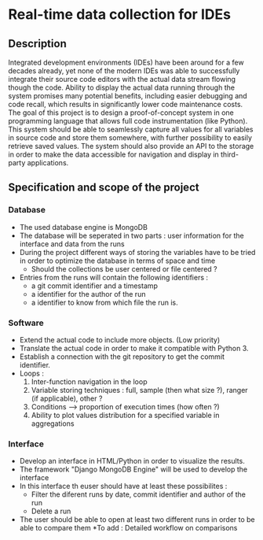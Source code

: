 # Real-time data collection for IDEs
## Description
Integrated development environments (IDEs) have been around for a few decades already, yet none of the modern IDEs was 
able to successfully integrate their source code editors with the actual data stream flowing though the code. Ability to 
display the actual data running through the system promises many potential benefits, including easier debugging and code 
recall, which results in significantly lower code maintenance costs.
The goal of this project is to design a proof-of-concept system in one programming language that allows full code 
instrumentation (like Python). This system should be able to seamlessly capture all values for all variables in source 
code and store them somewhere, with further possibility to easily retrieve saved values. The system should also provide 
an API to the storage in order to make the data accessible for navigation and display in third-party applications.

## Specification and scope of the project

### Database
* The used database engine is MongoDB
* The database will be seperated in two parts : user information for the interface and data from the runs
* During the project different ways of storing the variables have to be tried in order to optimize the database in terms
of space and time
    * Should the collections be user centered or file centered ?
* Entries from the runs will contain the following identifiers :
    * a git commit identifier and a timestamp
    * a identifier for the author of the run
    * a identifier to know from which file the run is.

### Software
* Extend the actual code to include more objects. (Low priority)
* Translate the actual code in order to make it compatible with Python 3.
* Establish a connection with the git repository to get the commit identifier.
* Loops :
    1. Inter-function navigation in the loop
    2. Variable storing techniques : full, sample (then what size ?), ranger (if applicable), other ?
    3. Conditions --> proportion of execution times (how often ?)
    4. Ability to plot values distribution for a specified variable in aggregations

### Interface
* Develop an interface in HTML/Python in order to visualize the results.
* The framework "Django MongoDB Engine" will be used to develop the interface
* In this interface th euser should have at least these possibilites :
    * Filter the diferent runs by date, commit identifier and author of the run
    * Delete a run
* The user should be able to open at least two different runs in order to be able to compare them
    *To add : Detailed workflow on comparisons
